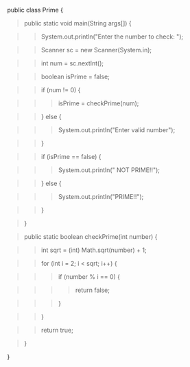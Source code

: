 public class Prime {

> public static void main(String args\[\]) {

> > System.out.println(\"Enter the number to check: \");

> > Scanner sc = new Scanner(System.in);

> > int num = sc.nextInt();

> > boolean isPrime = false;

> > if (num != 0) {

> > > isPrime = checkPrime(num);

> > } else {

> > > System.out.println(\"Enter valid number\");

> > }

> > if (isPrime == false) {

> > > System.out.println(\" NOT PRIME!!\");

> > } else {

> > > System.out.println(\"PRIME!!\");

> > }

> }

> public static boolean checkPrime(int number) {

> > int sqrt = (int) Math.sqrt(number) + 1;

> > for (int i = 2; i \< sqrt; i++) {

> > > if (number % i == 0) {

> > > > return false;

> > > }

> > }

> > return true;

> }

}